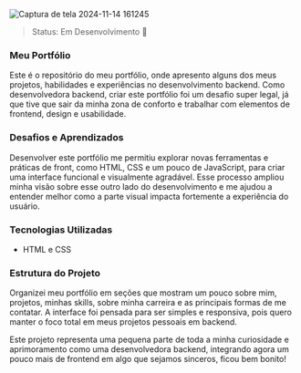 ![Captura de tela 2024-11-14 161245](https://github.com/user-attachments/assets/2a3e4fc6-14aa-4b1c-a608-7243595c90a1)

> Status: Em Desenvolvimento 🚀

### Meu Portfólio

Este é o repositório do meu portfólio, onde apresento alguns dos meus projetos, habilidades e experiências no desenvolvimento backend. Como desenvolvedora backend, criar este portfólio foi um desafio super legal, já que tive que sair da minha zona de conforto e trabalhar com elementos de frontend, design e usabilidade.

### Desafios e Aprendizados

Desenvolver este portfólio me permitiu explorar novas ferramentas e práticas de front, como HTML, CSS e um pouco de JavaScript, para criar uma interface funcional e visualmente agradável. Esse processo ampliou minha visão sobre esse outro lado do desenvolvimento e me ajudou a entender melhor como a parte visual impacta fortemente a experiência do usuário.

### Tecnologias Utilizadas

- HTML e CSS

### Estrutura do Projeto

Organizei meu portfólio em seções que mostram um pouco sobre mim, projetos, minhas skills, sobre minha carreira e as principais formas de me contatar. A interface foi pensada para ser simples e responsiva, pois quero manter o foco total em meus projetos pessoais em backend.

Este projeto representa uma pequena parte de toda a minha curiosidade e aprimoramento como uma desenvolvedora backend, integrando agora um pouco mais de frontend em algo que sejamos sinceros, ficou bem bonito!
